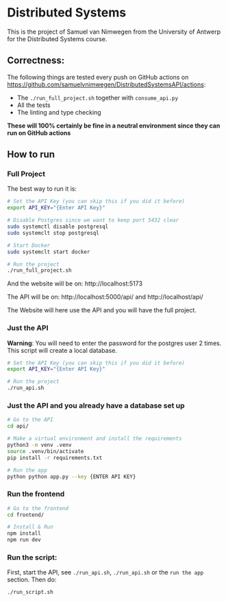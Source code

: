 # Distributed Systems

This is the project of Samuel van Nimwegen from the University of Antwerp for the Distributed Systems course.
## Correctness:
The following things are tested every push on GitHub actions on https://github.com/samuelvnimwegen/DistributedSystemsAPI/actions:
- The `./run_full_project.sh` together with `consume_api.py`
- All the tests
- The linting and type checking

**These will 100% certainly be fine in a neutral environment since they can run on GitHub actions**

## How to run
### Full Project
The best way to run it is:
```bash
# Set the API Key (you can skip this if you did it before)
export API_KEY="{Enter API Key}"

# Disable Postgres since we want to keep port 5432 clear
sudo systemctl disable postgresql
sudo systemclt stop postgresql

# Start Docker
sudo systemclt start docker

# Run the project
./run_full_project.sh
```
And the website will be on:
http://localhost:5173

The API will be on: http://localhost:5000/api/ and http://localhost/api/

The Website will here use the API and you will have the full project.

### Just the API
**Warning**: You will need to enter the password for the postgres user 2 times. 
This script will create a local database.
```bash
# Set the API Key (you can skip this if you did it before)
export API_KEY="{Enter API Key}"

# Run the project
./run_api.sh
```

### Just the API and you already have a database set up
```bash
# Go to the API
cd api/

# Make a virtual environment and install the requirements
python3 -m venv .venv
source .venv/bin/activate
pip install -r requirements.txt

# Run the app
python python app.py --key {ENTER API KEY}
```

### Run the frontend
```bash
# Go to the frontend
cd frontend/

# Install & Run
npm install
npm run dev
```

### Run the script:
First, start the API, see `./run_api.sh`, `./run_api.sh` or the `run the app` section. Then do:
```bash
./run_script.sh
```



